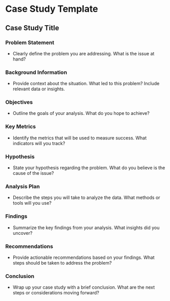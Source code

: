 # Case Study Template

## Case Study Title

### Problem Statement
- Clearly define the problem you are addressing. What is the issue at hand?

### Background Information
- Provide context about the situation. What led to this problem? Include relevant data or insights.

### Objectives
- Outline the goals of your analysis. What do you hope to achieve?

### Key Metrics
- Identify the metrics that will be used to measure success. What indicators will you track?

### Hypothesis
- State your hypothesis regarding the problem. What do you believe is the cause of the issue?

### Analysis Plan
- Describe the steps you will take to analyze the data. What methods or tools will you use?

### Findings
- Summarize the key findings from your analysis. What insights did you uncover?

### Recommendations
- Provide actionable recommendations based on your findings. What steps should be taken to address the problem?

### Conclusion
- Wrap up your case study with a brief conclusion. What are the next steps or considerations moving forward?